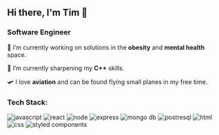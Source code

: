 ## Hi there, I'm Tim 👋

### Software Engineer

🔭 I’m currently working on solutions in the **obesity** and **mental health** space.

🌱 I’m currently sharpening my **C++** skills.

🛩 I love **aviation** and can be found flying small planes in my free time.

<h3 align="left">Tech Stack:</h3>
<p align="left"> <img src="https://img.shields.io/badge/JavaScript-F7DF1E?style=for-the-badge&logo=JavaScript&logoColor=white" alt="javascript" />
  <img src="https://img.shields.io/badge/React-20232A?style=for-the-badge&logo=react&logoColor=61DAFB" alt="react" />
  <img src="https://img.shields.io/badge/Node.js-43853D?style=for-the-badge&logo=node.js&logoColor=white" alt="node" />
  <img src="https://img.shields.io/badge/Express.js-404D59?style=for-the-badge" alt="express" />
  <img src="https://img.shields.io/badge/MongoDB-4EA94B?style=for-the-badge&logo=mongodb&logoColor=white" alt="mongo db" />
  <img src="https://img.shields.io/badge/PostgreSQL-316192?style=for-the-badge&logo=postgresql&logoColor=white" alt="postresql" />
  <img src="https://img.shields.io/badge/HTML-239120?style=for-the-badge&logo=html5&logoColor=white" alt="html" />
  <img src="https://img.shields.io/badge/CSS-239120?&style=for-the-badge&logo=css3&logoColor=white" alt="css" />
  <img src="https://img.shields.io/badge/styled--components-DB7093?style=for-the-badge&logo=styled-components&logoColor=white" alt="styled components" /> </p>
